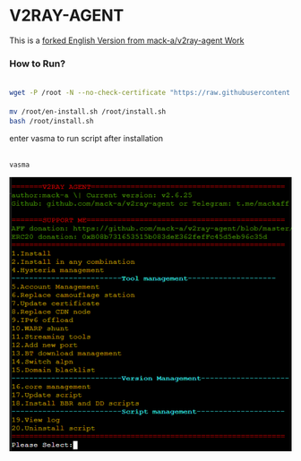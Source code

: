 # V2RAY-AGENT 

This is a [forked English Version from mack-a/v2ray-agent Work](https://github.com/mack-a/v2ray-agent)

### How to Run?

```sh

wget -P /root -N --no-check-certificate "https://raw.githubusercontent.com/ExtremeDot/v2ray-agent/EnglishVersion/en-install.sh" && chmod 700 /root/en-install.sh

mv /root/en-install.sh /root/install.sh 
bash /root/install.sh
```

enter vasma to run script after installation
```sh

vasma
```

![MainMenu](https://raw.githubusercontent.com/ExtremeDot/v2ray-agent/EnglishVersion/documents/Main.png)


